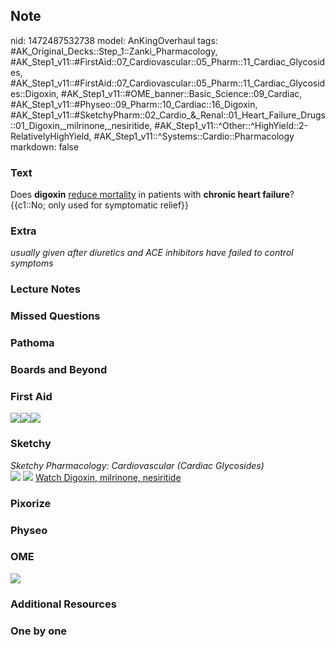 ## Note
nid: 1472487532738
model: AnKingOverhaul
tags: #AK_Original_Decks::Step_1::Zanki_Pharmacology, #AK_Step1_v11::#FirstAid::07_Cardiovascular::05_Pharm::11_Cardiac_Glycosides, #AK_Step1_v11::#FirstAid::07_Cardiovascular::05_Pharm::11_Cardiac_Glycosides::Digoxin, #AK_Step1_v11::#OME_banner::Basic_Science::09_Cardiac, #AK_Step1_v11::#Physeo::09_Pharm::10_Cardiac::16_Digoxin, #AK_Step1_v11::#SketchyPharm::02_Cardio_&_Renal::01_Heart_Failure_Drugs::01_Digoxin,_milrinone,_nesiritide, #AK_Step1_v11::^Other::^HighYield::2-RelativelyHighYield, #AK_Step1_v11::^Systems::Cardio::Pharmacology
markdown: false

### Text
<div>
  Does <b>digoxin</b> <u>reduce mortality</u> in patients with
  <b>chronic heart failure</b>?
</div>
<div>
  {{c1::No; only used for symptomatic relief}}
</div>

### Extra
<i>usually given after diuretics and ACE inhibitors have failed to
control symptoms</i>

### Lecture Notes


### Missed Questions


### Pathoma


### Boards and Beyond


### First Aid
<div><img src="paste-85959475462147.jpg"><img src=
"paste-84082574753795.jpg"><img src=
"paste-88450556493827.jpg"></div>

### Sketchy
<div>
  <i>Sketchy Pharmacology: Cardiovascular (Cardiac Glycosides)</i>
</div><img src=
"Screen%20Shot%202019-09-18%20at%209.35.05%20AM.png"> <img src=
"Screen%20Shot%202019-09-18%20at%209.35.10%20AM.png"> <a href=
"https://dashboard.sketchy.com/study/medical/courses/medical-pharmacology/units/medical-pharmacology-cardiovascular-renal/videos/medical-pharmacology-cardiovascular-and-renal-heart-failure-drugs-digoxin?utm_source=anki&utm_medium=partnership&utm_campaign=february_update&utm_content=medical">
Watch Digoxin, milrinone, nesiritide</a>

### Pixorize


### Physeo


### OME
<div class="ome-widget">
  <a href="https://onlinemeded.org/spa/cardiac?ref=anki"><img src=
  "_OME_AnkiFlashcards_Topic_4.png"></a>
</div>

### Additional Resources


### One by one

